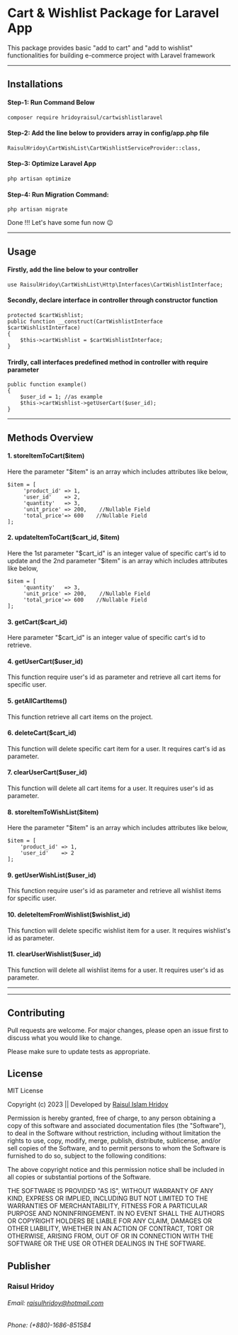 # Cart & Wishlist Package for Laravel App

This package provides basic "add to cart" and "add to wishlist" functionalities for building e-commerce project with Laravel framework

---------------------------------------------------

## Installations

#### Step-1: Run Command Below
```
composer require hridoyraisul/cartwishlistlaravel
```

#### Step-2: Add the line below to providers array in config/app.php file
``` 
RaisulHridoy\CartWishList\CartWishlistServiceProvider::class,
```

#### Step-3: Optimize Laravel App
```
php artisan optimize
```
#### Step-4: Run Migration Command:
```
php artisan migrate
```

Done !!! Let's have some fun now 😉

---------------------------------------------------

## Usage

#### Firstly, add the line below to your controller
```
use RaisulHridoy\CartWishList\Http\Interfaces\CartWishlistInterface;
```

#### Secondly, declare interface in controller through constructor function
```
protected $cartWishlist;
public function __construct(CartWishlistInterface $cartWishlistInterface)
{
    $this->cartWishlist = $cartWishlistInterface;
}
```

#### Trirdly, call interfaces predefined method in controller with require parameter
```
public function example()
{
    $user_id = 1; //as example
    $this->cartWishlist->getUserCart($user_id);
}
```

---------------------------------------------------

## Methods Overview
#### 1. storeItemToCart($item)  
Here the parameter "$item" is an array which includes attributes like below,
```
$item = [
     'product_id' => 1,  
     'user_id'    => 2,
     'quantity'   => 3,
     'unit_price' => 200,    //Nullable Field
     'total_price'=> 600    //Nullable Field
];
```


#### 2. updateItemToCart($cart_id, $item)  
Here the 1st parameter "$cart_id" is an integer value of specific cart's id to update and the 2nd parameter "$item" is an array which includes attributes like below,
```
$item = [
     'quantity'   => 3,
     'unit_price' => 200,    //Nullable Field
     'total_price'=> 600    //Nullable Field
];
```
#### 3. getCart($cart_id)  
Here parameter "$cart_id" is an integer value of specific cart's id to retrieve.

#### 4. getUserCart($user_id)  
This function require user's id as parameter and retrieve all cart items for specific user.

#### 5. getAllCartItems()  
This function retrieve all cart items on the project.

#### 6. deleteCart($cart_id)  
This function will delete specific cart item for a user. It requires cart's id as parameter.

#### 7. clearUserCart($user_id)  
This function will delete all cart items for a user. It requires user's id as parameter.

#### 8. storeItemToWishList($item)  
Here the parameter "$item" is an array which includes attributes like below,
```
$item = [
    'product_id' => 1,
    'user_id'    => 2
];
```
#### 9. getUserWishList($user_id)  
This function require user's id as parameter and retrieve all wishlist items for specific user.

#### 10. deleteItemFromWishlist($wishlist_id)  
This function will delete specific wishlist item for a user. It requires wishlist's id as parameter.

#### 11. clearUserWishlist($user_id)  
This function will delete all wishlist items for a user. It requires user's id as parameter.


---------------------------------------------------
---------------------------------------------------

## Contributing

Pull requests are welcome. For major changes, please open an issue first
to discuss what you would like to change.

Please make sure to update tests as appropriate.

## License

MIT License

Copyright (c) 2023 || Developed by [Raisul Islam Hridoy](https://bd.linkedin.com/in/raisulhridoy)

Permission is hereby granted, free of charge, to any person obtaining a copy
of this software and associated documentation files (the "Software"), to deal
in the Software without restriction, including without limitation the rights
to use, copy, modify, merge, publish, distribute, sublicense, and/or sell
copies of the Software, and to permit persons to whom the Software is
furnished to do so, subject to the following conditions:

The above copyright notice and this permission notice shall be included in all
copies or substantial portions of the Software.

THE SOFTWARE IS PROVIDED "AS IS", WITHOUT WARRANTY OF ANY KIND, EXPRESS OR
IMPLIED, INCLUDING BUT NOT LIMITED TO THE WARRANTIES OF MERCHANTABILITY,
FITNESS FOR A PARTICULAR PURPOSE AND NONINFRINGEMENT. IN NO EVENT SHALL THE
AUTHORS OR COPYRIGHT HOLDERS BE LIABLE FOR ANY CLAIM, DAMAGES OR OTHER
LIABILITY, WHETHER IN AN ACTION OF CONTRACT, TORT OR OTHERWISE, ARISING FROM,
OUT OF OR IN CONNECTION WITH THE SOFTWARE OR THE USE OR OTHER DEALINGS IN THE
SOFTWARE.

## Publisher
### Raisul Hridoy
###### Email: raisulhridoy@hotmail.com
###### Phone: (+880)-1686-851584

